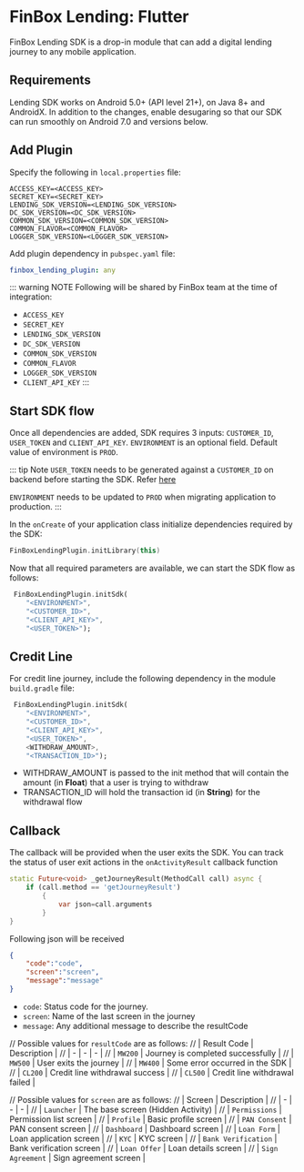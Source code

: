 # FinBox Lending: Flutter

FinBox Lending SDK is a drop-in module that can add a digital lending journey to any mobile application.

## Requirements

Lending SDK works on Android 5.0+ (API level 21+), on Java 8+ and AndroidX. In addition to the changes, enable desugaring so that our SDK can run smoothly on Android 7.0 and versions below.

<CodeSwitcher :languages="{kotlin:'Kotlin',groovy:'Groovy'}">
<template v-slot:kotlin>

```kotlin
android {
    ...
    defaultConfig {
        ...
        // Minimum 5.0+ devices
        minSdkVersion(21)
        ...
    }
    ...
    compileOptions {
        // Flag to enable support for the new language APIs
        coreLibraryDesugaringEnabled = true
        // Sets Java compatibility to Java 8
        sourceCompatibility = JavaVersion.VERSION_1_8
        targetCompatibility = JavaVersion.VERSION_1_8
    }
    // For Kotlin projects
    kotlinOptions {
        jvmTarget = "1.8"
    }
}

dependencies {
    coreLibraryDesugaring("com.android.tools:desugar_jdk_libs:1.1.5")
}
```

</template>
<template v-slot:groovy>

```groovy
android {
    ...
    defaultConfig {
        ...
        // Minimum 5.0+ devices
        minSdkVersion 21
        ...
    }
    ...
    compileOptions {
        // Flag to enable support for the new language APIs
        coreLibraryDesugaringEnabled true
        // Sets Java compatibility to Java 8
        sourceCompatibility JavaVersion.VERSION_1_8
        targetCompatibility JavaVersion.VERSION_1_8
    }
    // For Kotlin projects
    kotlinOptions {
        jvmTarget = "1.8"
    }
}

dependencies {
    coreLibraryDesugaring 'com.android.tools:desugar_jdk_libs:1.1.5'
}
```

</template>
</CodeSwitcher>

## Add Plugin

Specify the following in `local.properties` file:

  ```
  ACCESS_KEY=<ACCESS_KEY>
  SECRET_KEY=<SECRET_KEY>
  LENDING_SDK_VERSION=<LENDING_SDK_VERSION>
  DC_SDK_VERSION=<DC_SDK_VERSION>
  COMMON_SDK_VERSION=<COMMON_SDK_VERSION>
  COMMON_FLAVOR=<COMMON_FLAVOR>
  LOGGER_SDK_VERSION=<LOGGER_SDK_VERSION>
  ```

Add plugin dependency in `pubspec.yaml` file:

  ```yml
  finbox_lending_plugin: any
  ```

::: warning NOTE
Following will be shared by FinBox team at the time of integration:

- `ACCESS_KEY`
- `SECRET_KEY`
- `LENDING_SDK_VERSION`
- `DC_SDK_VERSION`
- `COMMON_SDK_VERSION`
- `COMMON_FLAVOR`
- `LOGGER_SDK_VERSION`
- `CLIENT_API_KEY`
:::

## Start SDK flow

Once all dependencies are added, SDK requires 3 inputs: `CUSTOMER_ID`, `USER_TOKEN` and `CLIENT_API_KEY`.
`ENVIRONMENT` is an optional field. Default value of environment is `PROD`.

::: tip Note
`USER_TOKEN` needs to be generated against a `CUSTOMER_ID` on backend before starting the SDK. Refer [here](/middleware/sourcing-rest-api.html#generate-token)

`ENVIRONMENT` needs to be updated to `PROD` when migrating application to production.
:::

In the `onCreate` of your application class initialize dependencies required by the SDK:

```kotlin
FinBoxLendingPlugin.initLibrary(this)
```

Now that all required parameters are available, we can start the SDK flow as follows:

```dart
 FinBoxLendingPlugin.initSdk(
    "<ENVIRONMENT>",
    "<CUSTOMER_ID>",
    "<CLIENT_API_KEY>",
    "<USER_TOKEN>");
```

## Credit Line

For credit line journey, include the following dependency in the module `build.gradle` file:

```dart
 FinBoxLendingPlugin.initSdk(
    "<ENVIRONMENT>",
    "<CUSTOMER_ID>",
    "<CLIENT_API_KEY>",
    "<USER_TOKEN>",
    <WITHDRAW_AMOUNT>,
    "<TRANSACTION_ID>");
```

- WITHDRAW_AMOUNT is passed to the init method that will contain the amount (in **Float**) that a user is trying to withdraw
- TRANSACTION_ID will hold the transaction id (in **String**) for the withdrawal flow

## Callback

The callback will be provided when the user exits the SDK. You can track the status of user exit actions in the `onActivityResult` callback function

```dart
static Future<void> _getJourneyResult(MethodCall call) async {
    if (call.method == 'getJourneyResult')
        {
            var json=call.arguments
        }
}
```

Following json will be received

```json
{
    "code":"code",
    "screen":"screen",
    "message":"message"
}
```

- `code`: Status code for the journey.
- `screen`: Name of the last screen in the journey
- `message`: Any additional message to describe the resultCode

// Possible values for `resultCode` are as follows:
// | Result Code | Description |
// | - | - | - |
// | `MW200` | Journey is completed successfully |
// | `MW500` | User exits the journey |
// | `MW400` | Some error occurred in the SDK |
// | `CL200` | Credit line withdrawal success |
// | `CL500` | Credit line withdrawal failed |

// Possible values for `screen` are as follows:
// | Screen | Description |
// | - | - | - |
// | `Launcher` | The base screen (Hidden Activity) |
// | `Permissions` | Permission list screen |
// | `Profile` | Basic profile screen |
// | `PAN Consent` | PAN consent screen |
// | `Dashboard` | Dashboard screen |
// | `Loan Form` | Loan application screen |
// | `KYC` | KYC screen |
// | `Bank Verification` | Bank verification screen |
// | `Loan Offer` | Loan details screen |
// | `Sign Agreement` | Sign agreement screen |
